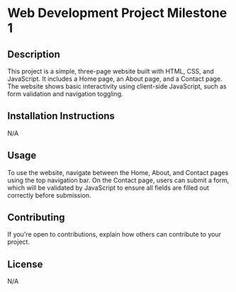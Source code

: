# Web Development Project Milestone 1

## Description
This project is a simple, three-page website built with HTML, CSS, and JavaScript. It includes a Home page, an About page, and a Contact page. The website shows basic interactivity using client-side JavaScript, such as form validation and navigation toggling.

## Installation Instructions
N/A

## Usage
To use the website, navigate between the Home, About, and Contact pages using the top navigation bar. On the Contact page, users can submit a form, which will be validated by JavaScript to ensure all fields are filled out correctly before submission.

## Contributing
If you're open to contributions, explain how others can contribute to your project.

## License
N/A
